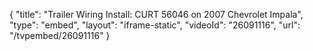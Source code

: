 {
    "title": "Trailer Wiring Install: CURT 56046 on 2007 Chevrolet Impala",
    "type": "embed",
    "layout": "iframe-static",
    "videoId": "26091116",
    "url": "\/tvpembed\/26091116"
}